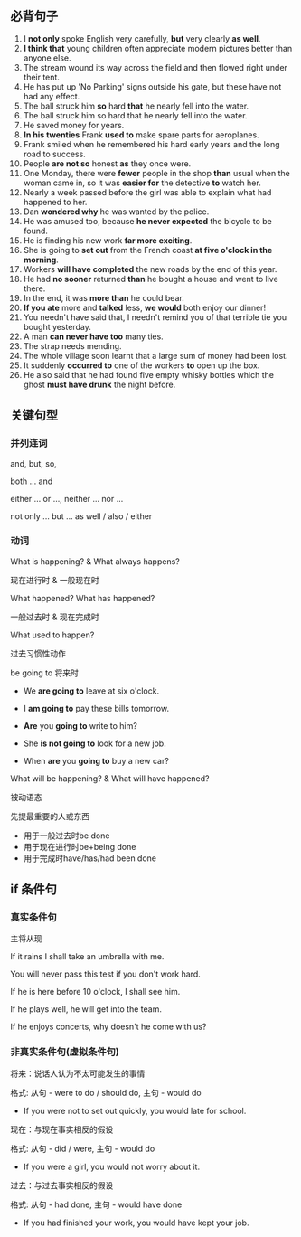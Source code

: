 ## 必背句子

1. I **not only** spoke English very carefully, **but** very clearly **as well**.
2. **I think that** young children often appreciate modern pictures better than anyone else.
3. The stream wound its way across the field and then flowed right under their tent.
4. He has put up 'No Parking' signs outside his gate, but these have not had any effect.
5. The ball struck him **so** hard **that** he nearly fell into the water.
6. The ball struck him so hard that he nearly fell into the water.
7. He saved money for years.
8. **In his twenties** Frank **used to** make spare parts for aeroplanes.
9. Frank smiled when he remembered his hard early years and the long road to success. 
10. People **are not so** honest **as** they once were.
11. One Monday, there were **fewer** people in the shop **than** usual when the woman came in, so it was **easier for** the detective **to** watch her.
12. Nearly a week passed before the girl was able to explain what had happened to her.
13. Dan **wondered why** he was wanted by the police.
14. He was amused too, because **he never expected** the bicycle to be found.
15. He is finding his new work **far more exciting**.
16. She is going to **set out** from the French coast **at five o'clock in the morning**.
17. Workers **will have completed** the new roads by the end of this year.
18. He had **no sooner** returned **than** he bought a house and went to live there.
19. In the end, it was **more than** he could bear.
20. **If you ate** more and **talked** less, **we would** both enjoy our dinner!
21. You needn't have said that, I needn't remind you of that terrible tie you bought yesterday.
22. A man **can never have too** many ties.
23. The strap needs mending.
24. The whole village soon learnt that a large sum of money had been lost.
25. It suddenly **occurred to** one of the workers **to** open up the box.
26. He also said that he had found five empty whisky bottles which the ghost **must have drunk** the night before.

## 关键句型

### 并列连词

and, but, so, 

both … and

either … or …, neither ... nor ...

not only ... but … as well / also / either 

### 动词

What is happening? & What always happens? 

现在进行时 & 一般现在时

What happened? What has happened? 

一般过去时 & 现在完成时

What used to happen? 

过去习惯性动作

be going to 将来时

* We **are going to** leave at six o'clock.

* I **am going to** pay these bills tomorrow.
* **Are** you **going to** write to him?
* She **is not going to** look for a new job.
* When **are** you **going to** buy a new car?

What will be happening? & What will have happened?  

被动语态 

先提最重要的人或东西

* 用于一般过去时be done
* 用于现在进行时be+being done
* 用于完成时have/has/had been done

## if 条件句

### 真实条件句

主将从现

If it rains I shall take an umbrella with me.

You will never pass this test if you don't work hard.

If he is here before 10 o'clock, I shall see him.

If he plays well, he will get into the team.

If he enjoys concerts, why doesn't he come with us?

### 非真实条件句(虚拟条件句)

将来：说话人认为不太可能发生的事情

格式: 从句 - were to do / should do, 主句 - would do

- If you were not to set out quickly, you would late for school. 



现在：与现在事实相反的假设

格式: 从句 - did / were, 主句 - would do

- If you were a girl, you would not worry about it.



过去：与过去事实相反的假设

格式: 从句 - had done, 主句 - would have done

- If you had finished your work, you would have kept your job.

